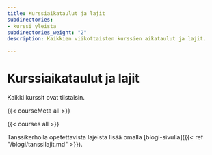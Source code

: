 ```yaml
---
title: Kurssiaikataulut ja lajit
subdirectories:
- kurssi_yleista
subdirectories_weight: "2"
description: Kaikkien viikottaisten kurssien aikataulut ja lajit.

---
```

# Kurssiaikataulut ja lajit

Kaikki kurssit ovat tiistaisin.

{{< courseMeta all >}}

  <!-- - alkeet kello 17:30 - 19:15 -->
  <!-- - alkeisjatko kello 19:15 - 21:00 -->
  <!-- - jatko kello 19:30 - 21:00 -->

{{< courses all >}}

Tanssikerholla opetettavista lajeista lisää omalla [blogi-sivulla]({{< ref "/blogi/tanssilajit.md" >}}).
